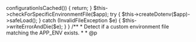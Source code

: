 <?php

namespace Illuminate\Foundation\Bootstrap;

use Dotenv\Dotenv;
use Dotenv\Environment\DotenvFactory;
use Dotenv\Exception\InvalidFileException;
use Dotenv\Environment\Adapter\PutenvAdapter;
use Symfony\Component\Console\Input\ArgvInput;
use Dotenv\Environment\Adapter\EnvConstAdapter;
use Illuminate\Contracts\Foundation\Application;
use Dotenv\Environment\Adapter\ServerConstAdapter;
use Symfony\Component\Console\Output\ConsoleOutput;

class LoadEnvironmentVariables
{
    /**
     * Bootstrap the given application.
     *
     * @param  \Illuminate\Contracts\Foundation\Application  $app
     * @return void
     */
    public function bootstrap(Application $app)
    {
        if ($app->configurationIsCached()) {
            return;
        }

        $this->checkForSpecificEnvironmentFile($app);

        try {
            $this->createDotenv($app)->safeLoad();
        } catch (InvalidFileException $e) {
            $this->writeErrorAndDie($e);
        }
    }

    /**
     * Detect if a custom environment file matching the APP_ENV exists.
     *
     * @p